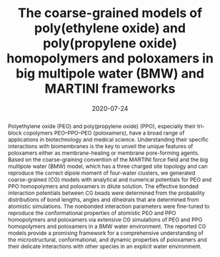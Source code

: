 ---
title: "The coarse-grained models of poly(ethylene oxide) and  poly(propylene oxide) homopolymers and poloxamers in big multipole water  (BMW) and MARTINI frameworks"
authors:
- Su-Min Ma
- Li Zhao
- Yong-Lei Wang
- You-Liang Zhu
- Zhong-Yuan Lu
date: "2020-07-24"
doi: "10.1039/D0CP01006E"
publication_types: ["期刊文章"]
publication: "Physical Chemistry Chemical Physics"
publication_short: "Phys. Chem. Chem. Phys."
abstract: "Polyethylene oxide (PEO) and poly(propylene oxide) (PPO),  especially their tri-block copolymers PEO–PPO–PEO (poloxamers), have a  broad range of applications in biotechnology and medical science.  Understanding their specific interactions with biomembranes is the key  to unveil the unique features of poloxamers either as membrane-healing  or membrane pore-forming agents. Based on the coarse-graining convention  of the MARTINI force field and the big multipole water (BMW) model,  which has a three charged site topology and can reproduce the correct  dipole moment of four-water clusters, we generated coarse-grained (CG)  models with analytical and numerical potentials for PEO and PPO  homopolymers and poloxamers in dilute solution. The effective bonded  interaction potentials between CG beads were determined from the  probability distributions of bond lengths, angles and dihedrals that are  determined from atomistic simulations. The nonbonded interaction  parameters were fine-tuned to reproduce the conformational properties of  atomistic PEO and PPO homopolymers and poloxamers via extensive CG  simulations of PEO and PPO homopolymers and poloxamers in a BMW water  environment. The reported CG models provide a promising framework for a  comprehensive understanding of the microstructural, conformational, and  dynamic properties of poloxamers and their delicate interactions with  other species in an explicit water environment."
url_pdf: "https://pubs.rsc.org/en/content/articlelanding/2020/cp/d0cp01006e"
---
